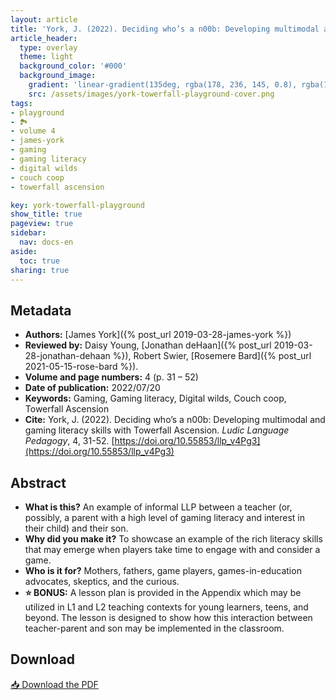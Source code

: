 ```yaml
---
layout: article
title: 'York, J. (2022). Deciding who’s a n00b: Developing multimodal and gaming literacy skills with Towerfall Ascension'
article_header:
  type: overlay
  theme: light
  background_color: '#000'
  background_image:
    gradient: 'linear-gradient(135deg, rgba(178, 236, 145, 0.8), rgba(147, 81, 182, 0.8))'
    src: /assets/images/york-towerfall-playground-cover.png
tags:
- playground
- 🏞
- volume 4
- james-york
- gaming
- gaming literacy
- digital wilds
- couch coop
- towerfall ascension

key: york-towerfall-playground
show_title: true
pageview: true
sidebar:
  nav: docs-en
aside:
  toc: true
sharing: true
---
```


<meta name="citation_title" content="Deciding who’s a n00b: Developing multimodal and gaming literacy skills with Towerfall Ascension">
<meta name="citation_author" content="York, James">
<meta name="citation_publication_date" content="2022/07/20">
<meta name="citation_journal_title" content="Ludic Language Pedagogy">
<meta name="citation_volume" content="4">
<meta name="citation_firstpage" content="31">
<meta name="citation_lastpage" content="52">
<meta name="citation_pdf_url" content="http://www.llpjournal.org/assets/publication-pdfs/york-multimodal-literacy-and-gaming-literacy-from-towerfall.pdf">

<!--more-->

## Metadata

- **Authors:** [James York]({% post_url 2019-03-28-james-york %})
- **Reviewed by:** Daisy Young, [Jonathan deHaan]({% post_url 2019-03-28-jonathan-dehaan %}), Robert Swier, [Rosemere Bard]({% post_url 2021-05-15-rose-bard %}).
- **Volume and page numbers:** 4 (p. 31 – 52)
- **Date of publication:** 2022/07/20
- **Keywords:** Gaming, Gaming literacy, Digital wilds, Couch coop, Towerfall Ascension
- **Cite:** York, J. (2022). Deciding who’s a n00b: Developing multimodal and gaming literacy skills with Towerfall Ascension. *Ludic Language Pedagogy*, 4, 31-52. [https://doi.org/10.55853/llp_v4Pg3](https://doi.org/10.55853/llp_v4Pg3)

## Abstract

- **What is this?** An example of informal LLP between a teacher (or, possibly, a parent with a high level of gaming literacy and interest in their child) and their son.
- **Why did you make it?** To showcase an example of the rich literacy skills that may emerge when players take time to engage with and consider a game.
- **Who is it for?** Mothers, fathers, game players, games-in-education advocates, skeptics, and the curious.
- **⭐ BONUS:** A lesson plan is provided in the Appendix which may be utilized in L1 and L2 teaching contexts for young learners, teens, and beyond. The lesson is designed to show how this interaction between teacher-parent and son may be implemented in the classroom. 

## Download

<a class="button button--action button--rounded button--lg" href="/assets/publication-pdfs/york-multimodal-literacy-and-gaming-literacy-from-towerfall.pdf"><i class="fas fa-file-download"></i> 📥 Download the PDF </a>
